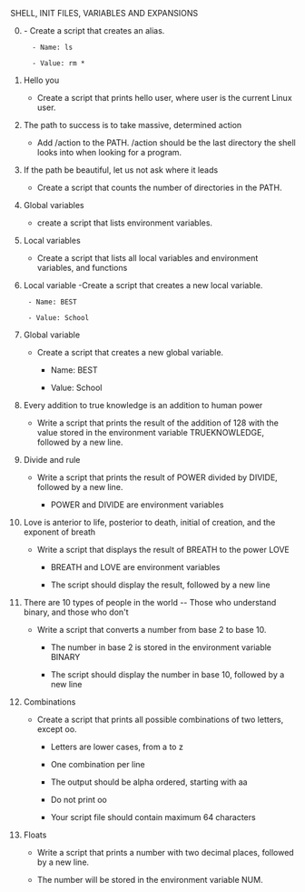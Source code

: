 SHELL, INIT FILES, VARIABLES AND EXPANSIONS

0. <o>
     - Create a script that creates an alias.

         - Name: ls

         - Value: rm *

1. Hello you
     - Create a script that prints hello user, where user is the current Linux user.

2. The path to success is to take massive, determined action
     - Add /action to the PATH. /action should be the last directory the shell looks into when looking for a program.

3. If the path be beautiful, let us not ask where it leads
     - Create a script that counts the number of directories in the PATH.
 
4. Global variables
     - create a script that lists environment variables. 

5. Local variables
     - Create a script that lists all local variables and environment variables, and functions

6. Local variable
      -Create a script that creates a new local variable.

        - Name: BEST

        - Value: School

7. Global variable
      - Create a script that creates a new global variable.

        - Name: BEST

        - Value: School

8. Every addition to true knowledge is an addition to human power
      - Write a script that prints the result of the addition of 128 with the value stored in the environment variable TRUEKNOWLEDGE, followed by a new line.

9. Divide and rule
      - Write a script that prints the result of POWER divided by DIVIDE, followed by a new line.

        - POWER and DIVIDE are environment variables

10. Love is anterior to life, posterior to death, initial of creation, and the exponent of breath
      - Write a script that displays the result of BREATH to the power LOVE

        - BREATH and LOVE are environment variables

        - The script should display the result, followed by a new line

11. There are 10 types of people in the world -- Those who understand binary, and those who don't
     - Write a script that converts a number from base 2 to base 10.

        - The number in base 2 is stored in the environment variable BINARY

        - The script should display the number in base 10, followed by a new line

12. Combinations
      - Create a script that prints all possible combinations of two letters, except oo.

        - Letters are lower cases, from a to z

        - One combination per line

        - The output should be alpha ordered, starting with aa

        - Do not print oo

        - Your script file should contain maximum 64 characters
13. Floats
      - Write a script that prints a number with two decimal places, followed by a new line.

      - The number will be stored in the environment variable NUM.
